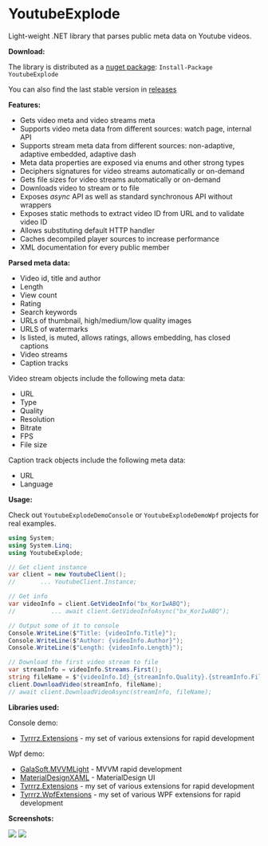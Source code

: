 YoutubeExplode
===================


Light-weight .NET library that parses public meta data on Youtube videos.


**Download:**

The library is distributed as a [nuget package](https://www.nuget.org/packages/YoutubeExplode): `Install-Package YoutubeExplode`

You can also find the last stable version in [releases](https://github.com/Tyrrrz/YoutubeExplode/releases)

**Features:**

- Gets video meta and video streams meta
- Supports video meta data from different sources: watch page, internal API
- Supports stream meta data from different sources: non-adaptive, adaptive embedded, adaptive dash
- Meta data properties are exposed via enums and other strong types
- Deciphers signatures for video streams automatically or on-demand
- Gets file sizes for video streams automatically or on-demand
- Downloads video to stream or to file
- Exposes _async_ API as well as standard synchronous API without wrappers
- Exposes static methods to extract video ID from URL and to validate video ID
- Allows substituting default HTTP handler
- Caches decompiled player sources to increase performance
- XML documentation for every public member

**Parsed meta data:**

- Video id, title and author
- Length
- View count
- Rating
- Search keywords
- URLs of thumbnail, high/medium/low quality images
- URLS of watermarks
- Is listed, is muted, allows ratings, allows embedding, has closed captions
- Video streams
- Caption tracks

Video stream objects include the following meta data:

- URL
- Type
- Quality
- Resolution
- Bitrate
- FPS
- File size

Caption track objects include the following meta data:

- URL
- Language

**Usage:**

Check out `YoutubeExplodeDemoConsole` or `YoutubeExplodeDemoWpf` projects for real examples.

```c#
using System;
using System.Linq;
using YoutubeExplode;

// Get client instance
var client = new YoutubeClient();
//       ... YoutubeClient.Instance;

// Get info
var videoInfo = client.GetVideoInfo("bx_KorIwABQ");
//          ... await client.GetVideoInfoAsync("bx_KorIwABQ");

// Output some of it to console
Console.WriteLine($"Title: {videoInfo.Title}");
Console.WriteLine($"Author: {videoInfo.Author}");
Console.WriteLine($"Length: {videoInfo.Length}");

// Download the first video stream to file
var streamInfo = videoInfo.Streams.First();
string fileName = $"{videoInfo.Id}_{streamInfo.Quality}.{streamInfo.FileExtension}";
client.DownloadVideo(streamInfo, fileName);
// await client.DownloadVideoAsync(streamInfo, fileName);

```

**Libraries used:**

Console demo:

- [Tyrrrz.Extensions](https://github.com/Tyrrrz/Extensions) - my set of various extensions for rapid development

Wpf demo:

- [GalaSoft.MVVMLight](http://www.mvvmlight.net) - MVVM rapid development
- [MaterialDesignXAML](https://github.com/ButchersBoy/MaterialDesignInXamlToolkit) - MaterialDesign UI
- [Tyrrrz.Extensions](https://github.com/Tyrrrz/Extensions) - my set of various extensions for rapid development
- [Tyrrrz.WpfExtensions](https://github.com/Tyrrrz/WpfExtensions) - my set of various WPF extensions for rapid development
 
**Screenshots:**

![](http://www.tyrrrz.me/projects/images/ytexplode_1.png)
![](http://www.tyrrrz.me/projects/images/ytexplode_2.png)
